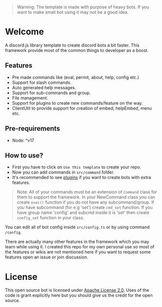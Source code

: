 > Warning: The template is made with purpose of heavy bots. If you want to make small bot using it may not be a good idea.

# Welcome
A discord.js library template to create discord bots a bit faster. This framework provide most of the common things to developer as a boost.

## Features
- Pre made commands like (eval, permit, about, help, config etc.)
- Support for slash commands.
- Auto generated help messages.
- Support for sub-commands and group.
- File management.
- Support for plugins to create new commands/feature on the way.
- ClientUtil to provide support for creation of embed, helpEmbed, menu etc.

## Pre-requirements
- Node: ^v17

## How to use?
- First you have to click on `Use this template` to create your repo.
- Now you can add commands in `src/command` folder.
- It's recommended to see [plugins](plugins/README.md) if you want to create bots with extra features.

> Note: All of your commands must be an extension of `Command` class for them to support the framework.
> In your NewCommand class you can create `exec()` function if you do not have any subcommand/group. If you have subcommand (for e.g 'set') create `cmd_set` function. If you have group name 'config' and subcmd inside it is 'set' then create `config_set` function in your class.

You can edit all of bot config inside `src/config.ts` or by using command `/config`.

There are actually many other features in the framework which you may learn while using it. I created this repo for my own personal use so most of the features or wikis are not mentioned here if you want to request some features open an issue or join discussion.

# License
This open source bot is licensed under [Apache License 2.0](https://github.com/Shashank3736/discord.js-template/blob/master/LICENSE). Uses of the code is grant explicitly here but you should give us the credit for the open source.
